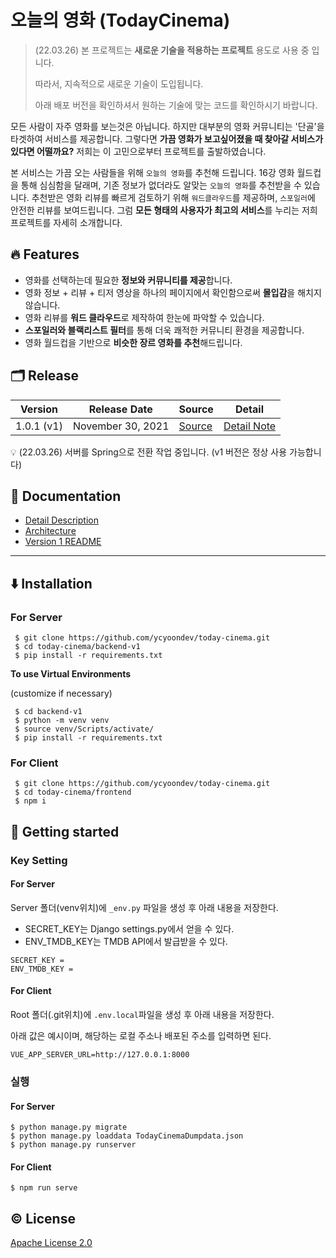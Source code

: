 # 오늘의 영화 (TodayCinema)

> (22.03.26) 본 프로젝트는 **새로운 기술을 적용하는 프로젝트** 용도로 사용 중 입니다.
>
> 따라서, 지속적으로 새로운 기술이 도입됩니다. 
>
> 아래 배포 버전을 확인하셔서 원하는 기술에 맞는 코드를 확인하시기 바랍니다.

모든 사람이 자주 영화를 보는것은 아닙니다. 하지만 대부분의 영화 커뮤니티는 '단골'을 타겟하여 서비스를 제공합니다. 그렇다면 **가끔 영화가 보고싶어졌을 때 찾아갈 서비스가 있다면 어떨까요?** 저희는 이 고민으로부터 프로젝트를 출발하였습니다. 

본 서비스는 가끔 오는 사람들을 위해 `오늘의 영화`를 추천해 드립니다. 16강 영화 월드컵을 통해 심심함을 달래며, 기존 정보가 없더라도 알맞는 `오늘의 영화`를 추천받을 수 있습니다. 추천받은 영화 리뷰를 빠르게 검토하기 위해 `워드클라우드`를 제공하며, `스포일러`에 안전한 리뷰를 보여드립니다. 그럼 **모든 형태의 사용자가 최고의 서비스**를 누리는 저희 프로젝트를 자세히 소개합니다.



## 🔥 Features

- 영화를 선택하는데 필요한 **정보와 커뮤니티를 제공**합니다.
- 영화 정보 + 리뷰 + 티저 영상을 하나의 페이지에서 확인함으로써 **몰입감**을 해치지 않습니다.
- 영화 리뷰를 **워드 클라우드**로 제작하여 한눈에 파악할 수 있습니다.
- **스포일러와 블랙리스트 필터**를 통해 더욱 쾌적한 커뮤니티 환경을 제공합니다.
- 영화 월드컵을 기반으로 **비슷한 장르 영화를 추천**해드립니다.



## 🗂️ Release

| Version    | Release Date      | Source                | Detail                               |
| ---------- | ----------------- | --------------------- | ------------------------------------ |
| 1.0.1 (v1) | November 30, 2021 | [Source](/backend-v1) | [Detail Note](/backend-v1/README.md) |

 :bulb: (22.03.26) 서버를 Spring으로 전환 작업 중입니다. (v1 버전은 정상 사용 가능합니다)



## 📄 Documentation

- [Detail Description](/document/Detail_Description.md)
- [Architecture](/document/Architecture.md)
- [Version 1 README](/backend-v1/README.md)



---



## ⬇️ Installation

### For Server

```
 $ git clone https://github.com/ycyoondev/today-cinema.git
 $ cd today-cinema/backend-v1
 $ pip install -r requirements.txt
```

**To use Virtual Environments**

(customize if necessary)

```
 $ cd backend-v1
 $ python -m venv venv
 $ source venv/Scripts/activate/
 $ pip install -r requirements.txt
```

### For Client

```
 $ git clone https://github.com/ycyoondev/today-cinema.git
 $ cd today-cinema/frontend
 $ npm i
```



## 🚀 Getting started

### Key Setting

#### For Server

Server 폴더(venv위치)에 `_env.py` 파일을 생성 후 아래 내용을 저장한다.

- SECRET_KEY는 Django settings.py에서 얻을 수 있다.
- ENV_TMDB_KEY는 TMDB API에서 발급받을 수 있다.

```
SECRET_KEY = 
ENV_TMDB_KEY = 
```

#### For Client

Root 폴더(.git위치)에 `.env.local`파일을 생성 후 아래 내용을 저장한다. 

아래 값은 예시이며, 해당하는 로컬 주소나 배포된 주소를 입력하면 된다.

```
VUE_APP_SERVER_URL=http://127.0.0.1:8000
```

### 실행

#### For Server

```
$ python manage.py migrate
$ python manage.py loaddata TodayCinemaDumpdata.json
$ python manage.py runserver
```

#### For Client

```
$ npm run serve
```



## ©️ License

[Apache License 2.0](https://github.com/ycyoondev/JORLDY/blob/master/LICENSE.md)

